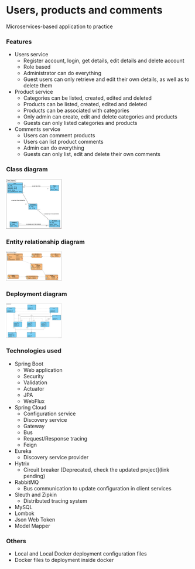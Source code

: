 # Users, products and comments
Microservices-based application to practice

### Features
- Users service
  * Register account, login, get details, edit details and delete account
  * Role based
  * Administrator can do everything
  * Guest users can only retrieve and edit their own details, as well as to delete them
- Product service
  * Categories can be listed, created, edited and deleted
  * Products can be listed, created, edited and deleted
  * Products can be associated with categories
  * Only admin can create, edit and delete categories and products
  * Guests can only listed categories and products
- Comments service
  * Users can comment products
  * Users can list product comments
  * Admin can do everything
  * Guests can only list, edit and delete their own comments
  
### Class diagram
<p float="left">
<img src="https://github.com/CamiloDelReal/project-users-products-comments-microservices-1/blob/main/specs/exported/Class%20Diagram.png" width="30%" height="30%" />
</p>

### Entity relationship diagram
<p float="left">
<img src="https://github.com/CamiloDelReal/project-users-products-comments-microservices-1/blob/main/specs/exported/Entity%20Relationship%20Diagram.png" width="30%" height="30%" />
</p>

### Deployment diagram
<p float="left">
<img src="https://github.com/CamiloDelReal/project-users-products-comments-microservices-1/blob/main/specs/exported/Deployment%20Diagram.png" width="30%" height="30%" />
</p>

### Technologies used
- Spring Boot
  * Web application
  * Security
  * Validation
  * Actuator
  * JPA
  * WebFlux
- Spring Cloud
  * Configuration service
  * Discovery service
  * Gateway
  * Bus
  * Request/Response tracing
  * Feign
- Eureka
  * Discovery service provider
- Hytrix
	* Circuit breaker [Deprecated, check the updated project](link pending)
- RabbitMQ
	* Bus communication to update configuration in client services
- Sleuth and Zipkin
  * Distributed tracing system
- MySQL
- Lombok
- Json Web Token
- Model Mapper

### Others
- Local and Local Docker deployment configuration files
- Docker files to deployment inside docker


